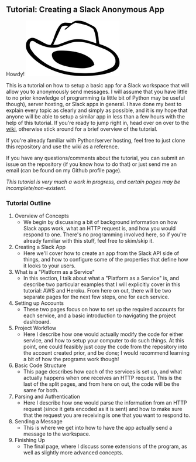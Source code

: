 ## Tutorial: Creating a Slack Anonymous App

Howdy!
![hat](https://raw.githubusercontent.com/Jfeatherstone/SlackAppTutorial/master/hat.png)

This is a tutorial on how to setup a basic app for a Slack workspace that will allow you to anonymously send messages. I will assume that you have little to no prior knowledge of programming (a little bit of Python may be useful though), server hosting, or Slack apps in general. I have done my best to explain every topic as clearly and simply as possible, and it is my hope that anyone will be able to setup a similar app in less than a few hours with the help of this tutorial. If you're ready to jump right in, head over on over to the [wiki](https://github.com/Jfeatherstone/SlackAppTutorial/wiki), otherwise stick around for a brief overview of the tutorial.

If you're already familiar with Python/server hosting, feel free to just clone this repository and use the wiki as a reference.

If you have any questions/comments about the tutorial, you can submit an issue on the repository (if you know how to do that) or just send me an email (can be found on my Github profile page).

*This tutorial is very much a work in progress, and certain pages may be incomplete/non-existent.*

### Tutorial Outline

1. Overview of Concepts
    - We begin by discussing a bit of background information on how Slack apps work, what an HTTP request is, and how you would respond to one. There's no programming involved here, so if you're already familiar with this stuff, feel free to skim/skip it.
2. Creating a Slack App
    - Here we'll cover how to create an app from the Slack API side of things, and how to configure some of the properties that define how it looks to your users.
3. What is a "Platform as a Service"
    - In this section, I talk about what a "Platform as a Service" is, and describe two particular examples that I will explicitly cover in this tutorial: AWS and Heroku. From here on out, there will be two separate pages for the next few steps, one for each service.
4. Setting up Accounts
    - These two pages focus on how to set up the required accounts for each service, and a basic introduction to navigating the project dashboard.
5. Project Workflow
    - Here I describe how one would actually modify the code for either service, and how to setup your computer to do such things. At this point, one could feasibly just copy the code from the repository into the account created prior, and be done; I would recommend learning a bit of how the programs work though!
6. Basic Code Structure
    - This page describes how each of the services is set up, and what actually happens when one receives an HTTP request. This is the last of the split pages, and from here on out, the code will be the same for both.
7. Parsing and Authentication
    - Here I describe how one would parse the information from an HTTP request (since it gets encoded as it is sent) and how to make sure that the request you are receiving is one that you want to respond to.
8. Sending a Message
    - This is where we get into how to have the app actually send a message to the workspace.
9. Finishing Up
    - The final page, where I discuss some extensions of the program, as well as slightly more advanced concepts.

